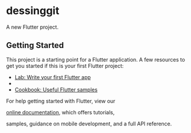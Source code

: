 # dessinggit
A new Flutter project.
## Getting Started

This project is a starting point for a Flutter application.
A few resources to get you started if this is your first Flutter project:

- [Lab: Write your first Flutter app](https://flutter.dev/docs/get-started/codelab)
- 
- [Cookbook: Useful Flutter samples](https://flutter.dev/docs/cookbook)

For help getting started with Flutter, view our

[online documentation](https://flutter.dev/docs), which offers tutorials,

samples, guidance on mobile development, and a full API reference.
